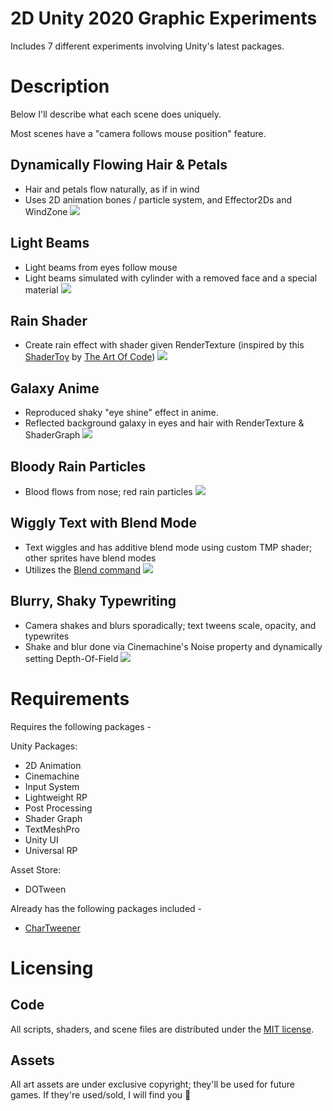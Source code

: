 # 2D Unity 2020 Graphic Experiments

Includes 7 different experiments involving Unity's latest packages.

# Description

Below I'll describe what each scene does uniquely.

Most scenes have a "camera follows mouse position" feature.

## Dynamically Flowing Hair & Petals

- Hair and petals flow naturally, as if in wind
- Uses 2D animation bones / particle system, and Effector2Ds and WindZone
  ![](HairShort.gif)

## Light Beams

- Light beams from eyes follow mouse
- Light beams simulated with cylinder with a removed face and a special material
  ![](Lights.gif)

## Rain Shader

- Create rain effect with shader given RenderTexture (inspired by this [ShaderToy](https://www.shadertoy.com/view/ltffzl) by [The Art Of Code](https://www.youtube.com/watch?v=uiF5Tlw22PI))
  ![](Rain.gif)

## Galaxy Anime

- Reproduced shaky "eye shine" effect in anime.
- Reflected background galaxy in eyes and hair with RenderTexture & ShaderGraph
  ![](Sparkles.gif)

## Bloody Rain Particles

- Blood flows from nose; red rain particles
  ![](Blood.gif)

## Wiggly Text with Blend Mode

- Text wiggles and has additive blend mode using custom TMP shader; other sprites have blend modes
- Utilizes the [Blend command](https://docs.unity3d.com/Manual/SL-Blend.html)
  ![](BlendModes.gif)

## Blurry, Shaky Typewriting

- Camera shakes and blurs sporadically; text tweens scale, opacity, and typewrites
- Shake and blur done via Cinemachine's Noise property and dynamically setting Depth-Of-Field
  ![](BlurryText.gif)

# Requirements

Requires the following packages -

Unity Packages:

- 2D Animation
- Cinemachine
- Input System
- Lightweight RP
- Post Processing
- Shader Graph
- TextMeshPro
- Unity UI
- Universal RP

Asset Store:

- DOTween

Already has the following packages included -

- [CharTweener](https://github.com/mdechatech/CharTweener)

# Licensing

## Code

All scripts, shaders, and scene files are distributed under the [MIT license](LICENSE.md).

## Assets

All art assets are under exclusive copyright; they'll be used for future games. If they're used/sold, I will find you 👀
